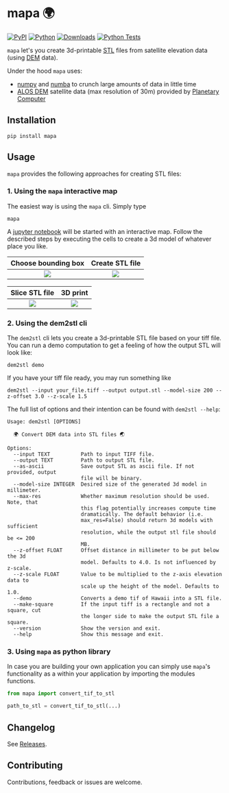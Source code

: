 # mapa 🌍

[![PyPI](https://badge.fury.io/py/mapa.svg)](https://badge.fury.io/py/mapa)
[![Python](https://img.shields.io/pypi/pyversions/mapa.svg?style=plastic)](https://badge.fury.io/py/mapa)
[![Downloads](https://pepy.tech/badge/mapa/month)](https://pepy.tech/project/mapa)
[![Python Tests](https://github.com/fgebhart/mapa/actions/workflows/test.yml/badge.svg)](https://github.com/fgebhart/mapa/actions/workflows/test.yml)

`mapa` let's you create 3d-printable [STL](https://en.wikipedia.org/wiki/STL_(file_format)) files from satellite
elevation data (using [DEM](https://en.wikipedia.org/wiki/Digital_elevation_model) data).

Under the hood `mapa` uses:
* [numpy](https://numpy.org/) and [numba](https://numba.pydata.org/) to crunch large amounts of data in little time
* [ALOS DEM](https://planetarycomputer.microsoft.com/dataset/alos-dem) satellite data (max resolution of 30m) provided by
  [Planetary Computer](https://planetarycomputer.microsoft.com/)


## Installation
```
pip install mapa
```

## Usage
`mapa` provides the following approaches for creating STL files:

### 1. Using the `mapa` interactive map
The easiest way is using the `mapa` cli. Simply type
```
mapa
```
A [jupyter notebook](https://jupyter.org/) will be started with an interactive map. Follow the described steps by
executing the cells to create a 3d model of whatever place you like.

 Choose bounding box    | Create STL file
:-------------------------:|:-------------------------:
![](https://i.imgur.com/76hcx9N.jpg)  |  ![](https://i.imgur.com/llvxlrk.png)

 Slice STL file         | 3D print
:-------------------------:|:-------------------------:
![](https://i.imgur.com/AKSRHbK.jpg)  |  ![](https://i.imgur.com/WQn9nwY.png)

### 2. Using the dem2stl cli
The `dem2stl` cli lets you create a 3d-printable STL file based on your tiff file. You can run a demo computation to get
a feeling of how the output STL will look like:
```
dem2stl demo
```
If you have your tiff file ready, you may run something like
```
dem2stl --input your_file.tiff --output output.stl --model-size 200 --z-offset 3.0 --z-scale 1.5
```
The full list of options and their intention can be found with `dem2stl --help`:
```
Usage: dem2stl [OPTIONS]

  🌍 Convert DEM data into STL files 🌏

Options:
  --input TEXT          Path to input TIFF file.
  --output TEXT         Path to output STL file.
  --as-ascii            Save output STL as ascii file. If not provided, output
                        file will be binary.
  --model-size INTEGER  Desired size of the generated 3d model in millimeter.
  --max-res             Whether maximum resolution should be used. Note, that
                        this flag potentially increases compute time
                        dramatically. The default behavior (i.e.
                        max_res=False) should return 3d models with sufficient
                        resolution, while the output stl file should be <= 200
                        MB.
  --z-offset FLOAT      Offset distance in millimeter to be put below the 3d
                        model. Defaults to 4.0. Is not influenced by z-scale.
  --z-scale FLOAT       Value to be multiplied to the z-axis elevation data to
                        scale up the height of the model. Defaults to 1.0.
  --demo                Converts a demo tif of Hawaii into a STL file.
  --make-square         If the input tiff is a rectangle and not a square, cut
                        the longer side to make the output STL file a square.
  --version             Show the version and exit.
  --help                Show this message and exit.
```

### 3. Using `mapa` as python library
In case you are building your own application you can simply use `mapa`'s functionality as a within your application by importing the modules functions.
```python
from mapa import convert_tif_to_stl

path_to_stl = convert_tif_to_stl(...)
```

## Changelog

See [Releases](https://github.com/fgebhart/mapa/releases).


## Contributing

Contributions, feedback or issues are welcome.
